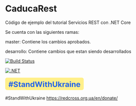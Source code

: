 # CaducaRest
Código de ejemplo del tutorial Servicios REST con .NET Core

Se cuenta con las siguientes ramas:

master: Contiene los cambios aprobados.


desarrollo: Contiene cambios que estan siendo desarrollados

[![Build Status](https://dev.azure.com/abigailarmijo0803/CaducaRest/_apis/build/status%2Fapis3445.CaducaRest?branchName=refs%2Fpull%2F6%2Fmerge)](https://dev.azure.com/abigailarmijo0803/CaducaRest/_build/latest?definitionId=2&branchName=refs%2Fpull%2F6%2Fmerge)

[![.NET](https://github.com/apis3445/CaducaRest/actions/workflows/dotnet.yml/badge.svg)](https://github.com/apis3445/CaducaRest/actions/workflows/dotnet.yml)

<img src="https://raw.githubusercontent.com/vshymanskyy/StandWithUkraine/main/badges/StandWithUkraine.svg" alt="StandWithUkraine" style="max-width: 100%;">

#StandWithUkraine https://redcross.org.ua/en/donate/
